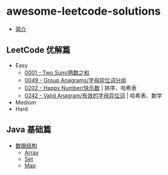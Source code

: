 # awesome-leetcode-solutions

* [简介](README.md)

## LeetCode 优解篇

* Easy
    * [0001 - Two Sum/两数之和](solutions/0001-TwoSum/README.md)
    * [0049 - Group Anagrams/字母异位词分组](solutions/0049-GroupAnagrams/README.md)
    * [0202 - Happy Number/快乐数](solutions/0202-HappyNumber/README.md) | 排序、哈希表
    * [0242 - Valid Anagram/有效的字母异位词](solutions/0242-ValidAnagram/README.md) | 哈希表、数学
* Medium
* Hard

## Java 基础篇
* [数据结构](data-structure/README.md)
    * [Array](data-structure/Array.md)
    * [Set](data-structure/Set.md)
    * [Map](data-structure/Map.md)